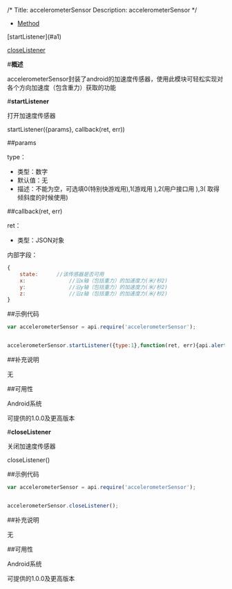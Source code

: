 /*
Title: accelerometerSensor
Description: accelerometerSensor
*/

<ul id="tab" class="clearfix">
	<li class="active"><a href="#method-content">Method</a></li>
</ul>
<div id="method-content">
<div class="outline">
[startListener](#a1)

[closeListener](#a2)
</div>

#**概述**

accelerometerSensor封装了android的加速度传感器，使用此模块可轻松实现对各个方向加速度（包含重力）获取的功能


#**startListener**<div id="a1"></div>

打开加速度传感器

startListener({params}, callback(ret, err))

##params



type：

- 类型：数字
- 默认值：无
- 描述：不能为空，可选填0(特别快游戏用),1(游戏用 ),2(用户接口用 ),3( 取得倾斜度的时候使用)

##callback(ret, err)

ret：

- 类型：JSON对象

内部字段：

```js
{
	state:		//该传感器是否可用
	x:              //沿x轴（包括重力）的加速度力(米/秒2)
	y:              //沿y轴（包括重力）的加速度力(米/秒2)
	z:              //沿z轴（包括重力）的加速度力(米/秒2)
}
```

##示例代码

```js
var accelerometerSensor = api.require('accelerometerSensor');


accelerometerSensor.startListener({type:1},function(ret, err){api.alert("可获取状态:"+ret.state+"x轴:"+ret.x+"y轴:"+ret.y+"z轴:"+ret.z)});
```

##补充说明

无

##可用性

Android系统

可提供的1.0.0及更高版本

#**closeListener**<div id="a2"></div>

关闭加速度传感器


closeListener()




##示例代码

```js
var accelerometerSensor = api.require('accelerometerSensor');


accelerometerSensor.closeListener();
```

##补充说明

无

##可用性

Android系统

可提供的1.0.0及更高版本


